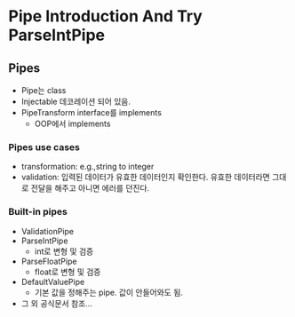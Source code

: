 # Pipe Introduction And Try ParseIntPipe

## Pipes
- Pipe는 class
- Injectable 데코레이션 되어 있음.
- PipeTransform interface를 implements
    - OOP에서 implements

### Pipes use cases
- transformation: e.g.,string to integer 
- validation: 입력된 데이터가 유효한 데이터인지 확인한다. 유효한 데이터라면 그대로 전달을 해주고 아니면 에러를 던진다.

### Built-in pipes
- ValidationPipe
- ParseIntPipe
    - int로 변형 및 검증
- ParseFloatPipe
    - float로 변형 및 검증
- DefaultValuePipe
    - 기본 값을 정해주는 pipe. 값이 안들어와도 됨.
- 그 외 공식문서 참조...